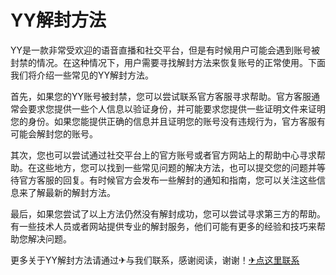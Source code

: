 # YY解封方法

YY是一款非常受欢迎的语音直播和社交平台，但是有时候用户可能会遇到账号被封禁的情况。在这种情况下，用户需要寻找解封方法来恢复账号的正常使用。下面我们将介绍一些常见的YY解封方法。

首先，如果您的YY账号被封禁，您可以尝试联系官方客服寻求帮助。官方客服通常会要求您提供一些个人信息以验证身份，并可能要求您提供一些证明文件来证明您的身份。如果您能提供正确的信息并且证明您的账号没有违规行为，官方客服有可能会解封您的账号。

其次，您也可以尝试通过社交平台上的官方账号或者官方网站上的帮助中心寻求帮助。在这些地方，您可以找到一些常见问题的解决方法，也可以提交您的问题并等待官方客服的回复。有时候官方会发布一些解封的通知和指南，您可以关注这些信息来了解最新的解封方法。

最后，如果您尝试了以上方法仍然没有解封成功，您可以尝试寻求第三方的帮助。有一些技术人员或者网站提供专业的解封服务，他们可能有更多的经验和技巧来帮助您解决问题。

更多关于YY解封方法请通过✈与我们联系，感谢阅读，谢谢！[✈点这里联系](https://c.k02.cc)